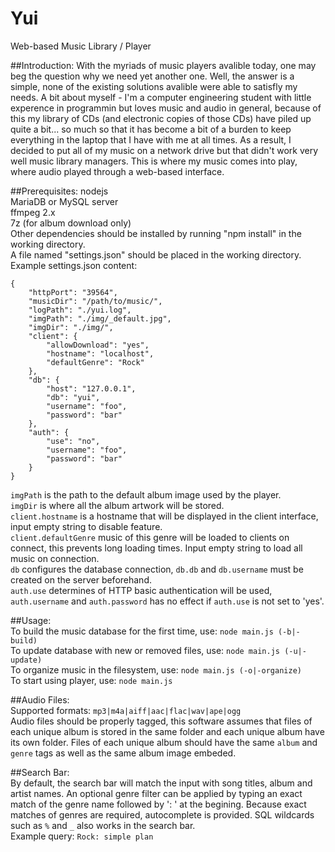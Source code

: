 Yui
===
Web-based Music Library / Player

##Introduction:
With the myriads of music players avalible today, one may beg the question why we need yet another one. Well, the answer is a simple, none of the existing solutions avalible were able to satisfly my needs. A bit about myself - I'm a computer engineering student with little experence in programmin but loves music and audio in general, because of this my library of CDs (and electronic copies of those CDs) have piled up quite a bit... so much so that it has become a bit of a burden to keep everything in the laptop that I have with me at all times. As a result, I decided to put all of my music on a network drive but that didn't work very well music library managers. This is where my music comes into play, where audio played through a web-based interface.

##Prerequisites:
nodejs <br />
MariaDB or MySQL server <br />
ffmpeg 2.x <br />
7z (for album download only)<br />
Other dependencies should be installed by running "npm install" in the working directory.<br />
A file named "settings.json" should be placed in the working directory.<br />
Example settings.json content:<br />
```
{
	"httpPort": "39564",
	"musicDir": "/path/to/music/",
	"logPath": "./yui.log",
	"imgPath": "./img/_default.jpg",
	"imgDir": "./img/",
	"client": {
		"allowDownload": "yes",
		"hostname": "localhost",
		"defaultGenre": "Rock"
	},
	"db": {
		"host": "127.0.0.1",
		"db": "yui",
		"username": "foo",
		"password": "bar"
	},
	"auth": {
		"use": "no",
		"username": "foo",
		"password": "bar"
	}
}
```
`imgPath` is the path to the default album image used by the player.<br />
`imgDir` is where all the album artwork will be stored.<br />
`client.hostname` is a hostname that will be displayed in the client interface, input empty string to disable feature.<br />
`client.defaultGenre` music of this genre will be loaded to clients on connect, this prevents long loading times. Input empty string to load all music on connection.<br />
`db` configures the database connection, `db.db` and `db.username` must be created on the server beforehand.<br />
`auth.use` determines of HTTP basic authentication will be used, `auth.username` and `auth.password` has no effect if `auth.use` is not set to 'yes'.<br />

##Usage:<br />
To build the music database for the first time, use: `node main.js (-b|-build)`<br />
To update database with new or removed files, use: `node main.js (-u|-update)`<br />
To organize music in the filesystem, use: `node main.js (-o|-organize)`<br />
To start using player, use: `node main.js`<br />

##Audio Files:<br />
Supported formats: `mp3|m4a|aiff|aac|flac|wav|ape|ogg`<br />
Audio files should be properly tagged, this software assumes that files of each unique album is stored in the same folder and each unique album have its own folder. Files of each unique album should have the same `album` and `genre` tags as well as the same album image embeded.

##Search Bar:<br />
By default, the search bar will match the input with song titles, album and artist names. An optional genre filter can be applied by typing an exact match of the genre name followed by ': ' at the begining. Because exact matches of genres are required, autocomplete is provided. SQL wildcards such as `%` and `_` also works in the search bar.<br />
Example query: `Rock: simple plan`
